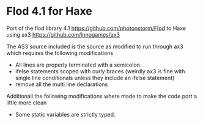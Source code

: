 # Flod 4.1 for Haxe

Port of the flod library 4.1 https://github.com/photonstorm/Flod to Haxe using ax3 https://github.com/innogames/ax3

The AS3 source included is the source as modified to run through ax3 which requires the following modifications
- All lines are properly terminated with a semicolon
- ifelse statements scoped with curly braces (weirdly ax3 is fine with single line conditionals unless they include an ifelse statement)
- remove all the multi line declarations

Additionall the following modifications where made to make the code port a little more clean
- Some static variables are strictly typed.